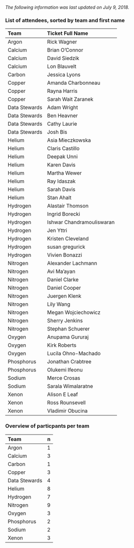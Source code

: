 *The following information was last updated on July 9, 2018.*

### List of attendees, sorted by team and first name

<table>
<thead>
<tr class="header">
<th style="text-align: left;">Team</th>
<th style="text-align: left;">Ticket Full Name</th>
</tr>
</thead>
<tbody>
<tr class="odd">
<td style="text-align: left;">Argon</td>
<td style="text-align: left;">Rick Wagner</td>
</tr>
<tr class="even">
<td style="text-align: left;">Calcium</td>
<td style="text-align: left;">Brian O’Connor</td>
</tr>
<tr class="odd">
<td style="text-align: left;">Calcium</td>
<td style="text-align: left;">David Siedzik</td>
</tr>
<tr class="even">
<td style="text-align: left;">Calcium</td>
<td style="text-align: left;">Lon Blauvelt</td>
</tr>
<tr class="odd">
<td style="text-align: left;">Carbon</td>
<td style="text-align: left;">Jessica Lyons</td>
</tr>
<tr class="even">
<td style="text-align: left;">Copper</td>
<td style="text-align: left;">Amanda Charbonneau</td>
</tr>
<tr class="odd">
<td style="text-align: left;">Copper</td>
<td style="text-align: left;">Rayna Harris</td>
</tr>
<tr class="even">
<td style="text-align: left;">Copper</td>
<td style="text-align: left;">Sarah Wait Zaranek</td>
</tr>
<tr class="odd">
<td style="text-align: left;">Data Stewards</td>
<td style="text-align: left;">Adam Wright</td>
</tr>
<tr class="even">
<td style="text-align: left;">Data Stewards</td>
<td style="text-align: left;">Ben Heavner</td>
</tr>
<tr class="odd">
<td style="text-align: left;">Data Stewards</td>
<td style="text-align: left;">Cathy Laurie</td>
</tr>
<tr class="even">
<td style="text-align: left;">Data Stewards</td>
<td style="text-align: left;">Josh Bis</td>
</tr>
<tr class="odd">
<td style="text-align: left;">Helium</td>
<td style="text-align: left;">Asia Mieczkowska</td>
</tr>
<tr class="even">
<td style="text-align: left;">Helium</td>
<td style="text-align: left;">Claris Castillo</td>
</tr>
<tr class="odd">
<td style="text-align: left;">Helium</td>
<td style="text-align: left;">Deepak Unni</td>
</tr>
<tr class="even">
<td style="text-align: left;">Helium</td>
<td style="text-align: left;">Karen Davis</td>
</tr>
<tr class="odd">
<td style="text-align: left;">Helium</td>
<td style="text-align: left;">Martha Wewer</td>
</tr>
<tr class="even">
<td style="text-align: left;">Helium</td>
<td style="text-align: left;">Ray Idaszak</td>
</tr>
<tr class="odd">
<td style="text-align: left;">Helium</td>
<td style="text-align: left;">Sarah Davis</td>
</tr>
<tr class="even">
<td style="text-align: left;">Helium</td>
<td style="text-align: left;">Stan Ahalt</td>
</tr>
<tr class="odd">
<td style="text-align: left;">Hydrogen</td>
<td style="text-align: left;">Alastair Thomson</td>
</tr>
<tr class="even">
<td style="text-align: left;">Hydrogen</td>
<td style="text-align: left;">Ingrid Borecki</td>
</tr>
<tr class="odd">
<td style="text-align: left;">Hydrogen</td>
<td style="text-align: left;">Ishwar Chandramouliswaran</td>
</tr>
<tr class="even">
<td style="text-align: left;">Hydrogen</td>
<td style="text-align: left;">Jen Yttri</td>
</tr>
<tr class="odd">
<td style="text-align: left;">Hydrogen</td>
<td style="text-align: left;">Kristen Cleveland</td>
</tr>
<tr class="even">
<td style="text-align: left;">Hydrogen</td>
<td style="text-align: left;">susan gregurick</td>
</tr>
<tr class="odd">
<td style="text-align: left;">Hydrogen</td>
<td style="text-align: left;">Vivien Bonazzi</td>
</tr>
<tr class="even">
<td style="text-align: left;">Nitrogen</td>
<td style="text-align: left;">Alexander Lachmann</td>
</tr>
<tr class="odd">
<td style="text-align: left;">Nitrogen</td>
<td style="text-align: left;">Avi Ma’ayan</td>
</tr>
<tr class="even">
<td style="text-align: left;">Nitrogen</td>
<td style="text-align: left;">Daniel Clarke</td>
</tr>
<tr class="odd">
<td style="text-align: left;">Nitrogen</td>
<td style="text-align: left;">Daniel Cooper</td>
</tr>
<tr class="even">
<td style="text-align: left;">Nitrogen</td>
<td style="text-align: left;">Juergen Klenk</td>
</tr>
<tr class="odd">
<td style="text-align: left;">Nitrogen</td>
<td style="text-align: left;">Lily Wang</td>
</tr>
<tr class="even">
<td style="text-align: left;">Nitrogen</td>
<td style="text-align: left;">Megan Wojciechowicz</td>
</tr>
<tr class="odd">
<td style="text-align: left;">Nitrogen</td>
<td style="text-align: left;">Sherry Jenkins</td>
</tr>
<tr class="even">
<td style="text-align: left;">Nitrogen</td>
<td style="text-align: left;">Stephan Schuerer</td>
</tr>
<tr class="odd">
<td style="text-align: left;">Oxygen</td>
<td style="text-align: left;">Anupama Gururaj</td>
</tr>
<tr class="even">
<td style="text-align: left;">Oxygen</td>
<td style="text-align: left;">Kirk Roberts</td>
</tr>
<tr class="odd">
<td style="text-align: left;">Oxygen</td>
<td style="text-align: left;">Lucila Ohno-Machado</td>
</tr>
<tr class="even">
<td style="text-align: left;">Phosphorus</td>
<td style="text-align: left;">Jonathan Crabtree</td>
</tr>
<tr class="odd">
<td style="text-align: left;">Phosphorus</td>
<td style="text-align: left;">Olukemi Ifeonu</td>
</tr>
<tr class="even">
<td style="text-align: left;">Sodium</td>
<td style="text-align: left;">Merce Crosas</td>
</tr>
<tr class="odd">
<td style="text-align: left;">Sodium</td>
<td style="text-align: left;">Sarala Wimalaratne</td>
</tr>
<tr class="even">
<td style="text-align: left;">Xenon</td>
<td style="text-align: left;">Alison E Leaf</td>
</tr>
<tr class="odd">
<td style="text-align: left;">Xenon</td>
<td style="text-align: left;">Ross Rounsevell</td>
</tr>
<tr class="even">
<td style="text-align: left;">Xenon</td>
<td style="text-align: left;">Vladimir Obucina</td>
</tr>
</tbody>
</table>

### Overview of particpants per team

<table>
<thead>
<tr class="header">
<th style="text-align: left;">Team</th>
<th style="text-align: right;">n</th>
</tr>
</thead>
<tbody>
<tr class="odd">
<td style="text-align: left;">Argon</td>
<td style="text-align: right;">1</td>
</tr>
<tr class="even">
<td style="text-align: left;">Calcium</td>
<td style="text-align: right;">3</td>
</tr>
<tr class="odd">
<td style="text-align: left;">Carbon</td>
<td style="text-align: right;">1</td>
</tr>
<tr class="even">
<td style="text-align: left;">Copper</td>
<td style="text-align: right;">3</td>
</tr>
<tr class="odd">
<td style="text-align: left;">Data Stewards</td>
<td style="text-align: right;">4</td>
</tr>
<tr class="even">
<td style="text-align: left;">Helium</td>
<td style="text-align: right;">8</td>
</tr>
<tr class="odd">
<td style="text-align: left;">Hydrogen</td>
<td style="text-align: right;">7</td>
</tr>
<tr class="even">
<td style="text-align: left;">Nitrogen</td>
<td style="text-align: right;">9</td>
</tr>
<tr class="odd">
<td style="text-align: left;">Oxygen</td>
<td style="text-align: right;">3</td>
</tr>
<tr class="even">
<td style="text-align: left;">Phosphorus</td>
<td style="text-align: right;">2</td>
</tr>
<tr class="odd">
<td style="text-align: left;">Sodium</td>
<td style="text-align: right;">2</td>
</tr>
<tr class="even">
<td style="text-align: left;">Xenon</td>
<td style="text-align: right;">3</td>
</tr>
</tbody>
</table>